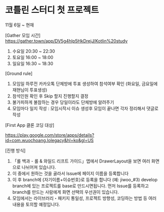 # 코틀린 스터디 첫 프로젝트

11월 6일 ~ 현재

[Gather 모임 시간]
https://gather.town/app/DV5g4hlp5HkDrejJ/Kotlin%20study

1. 수요일 20:30 ~ 22:30
2. 토요일 16:00 ~ 18:00
3. 일요일 16:30 ~ 18:30


[Ground rule]

1. 모임일 하루전 카카오톡 단체방에 투표 생성하여 참석여부 확인 (화요일, 금요일에 재현님이 투표생성)
2. 참석인원 확인 후 Skip 할지 진행할지 결정
3. 불가피하게 불참하는 경우 당일이라도 단체방에 알려주기
4. 모임마다 일지 작성 : 모임시작시 이슈 생성후 모임이 끝나면 각자 정리해서 댓글로 작성


[First App 클론 코딩 대상]

https://play.google.com/store/apps/details?id=com.wuochoang.lolegacy&hl=ko&gl=US


[진행 방식]

1. 「롤 백과 - 롤 & 와일드 리프트 가이드」앱에서 DrawerLayout을 보면 여러 화면으로 나뉘어져 있습니다.
2. 이 중에서 원하는 것을 골라서 Issue에 페이지 이름을 등록합니다
3. 이 후 branch에 {자기이름+이슈번호}로 등록을 합니다 (예: jiwoo_#3)
develop branch에 있는 프로젝트를 base로 만드시면됩니다.
먼저 Issue를 등록하고 branch를 만드는 사람에게 화면 선택의 우선권이 있습니다.
4. 모임에서는 라이브러리・패키지 통일성, 프로젝트 방향성, 코딩하는 방법 등 여러 내용을 토의할 예정입니다.
